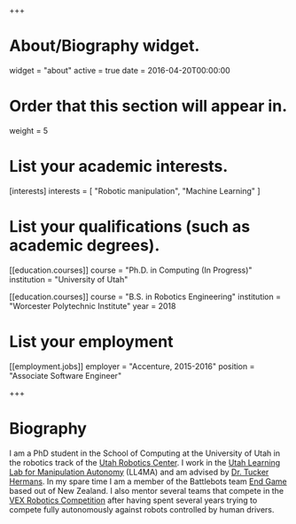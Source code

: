 +++
# About/Biography widget.
widget = "about"
active = true
date = 2016-04-20T00:00:00

# Order that this section will appear in.
weight = 5

# List your academic interests.
[interests]
  interests = [
    "Robotic manipulation",
    "Machine Learning"
  ]

# List your qualifications (such as academic degrees).
[[education.courses]]
  course = "Ph.D. in Computing (In Progress)"
  institution = "University of Utah"

[[education.courses]]
  course = "B.S. in Robotics Engineering"
  institution = "Worcester Polytechnic Institute"
  year = 2018

# List your employment
[[employment.jobs]]
  employer = "Accenture, 2015-2016"
  position = "Associate Software Engineer"

 
+++

# Biography

I am a PhD student in the School of Computing at the University of Utah in the robotics track of the [Utah Robotics Center](http://robotics.coe.utah.edu/). I work in the [Utah Learning Lab for Manipulation Autonomy](https://robot-learning.cs.utah.edu/) (LL4MA) and am advised by [Dr. Tucker Hermans](https://www.cs.utah.edu/~thermans/). In my spare time I am a member of the Battlebots team [End Game](https://battlebots.com/robot/end-game/) based out of New Zealand. I also mentor several teams that compete in the [VEX Robotics Competition](https://www.vexrobotics.com/competition) after having spent several years trying to compete fully autonomously against robots controlled by human drivers. 